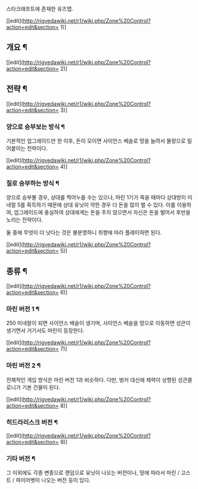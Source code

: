 스타크래프트에 존재한 유즈맵.

[[edit](http://rigvedawiki.net/r1/wiki.php/Zone%20Control?action=edit&section=
1)]

## 개요 ¶

[[edit](http://rigvedawiki.net/r1/wiki.php/Zone%20Control?action=edit&section=
2)]

## 전략 ¶

[[edit](http://rigvedawiki.net/r1/wiki.php/Zone%20Control?action=edit&section=
3)]

### 양으로 승부보는 방식 ¶

기본적인 업그레이드만 한 이후, 돈이 모이면 사이언스 베슬로 땅을 늘려서 물량으로 밀어붙이는 전략이다.

[[edit](http://rigvedawiki.net/r1/wiki.php/Zone%20Control?action=edit&section=
4)]

### 질로 승부하는 방식 ¶

양으로 승부볼 경우, 상대를 찍어누를 수는 있으나, 마린 1기가 죽을 때마다 상대방이 미네랄 5를 획득하기 때문에 상대 유닛이 약한 경우 더
돈을 많이 벌 수 있다. 이를 이용하여, 업그레이드에 충실하여 상대에게는 돈을 주지 않으면서 자신은 돈을 벌어서 후반을 노리는 전략이다.

  

둘 중에 무엇이 더 낫다는 것은 불분명하니 취향에 따라 플레이하면 된다.

[[edit](http://rigvedawiki.net/r1/wiki.php/Zone%20Control?action=edit&section=
5)]

## 종류 ¶

[[edit](http://rigvedawiki.net/r1/wiki.php/Zone%20Control?action=edit&section=
6)]

### 마린 버전 1 ¶

  

250 미네랄이 되면 사이언스 베슬이 생기며, 사이언스 베슬을 땅으로 이동하면 성큰이 생기면서 거기서도 마린이 등장한다.

[[edit](http://rigvedawiki.net/r1/wiki.php/Zone%20Control?action=edit&section=
7)]

### 마린 버전 2 ¶

  

전체적인 게임 방식은 마린 버전 1과 비슷하다. 다만, 벙커 대신에 체력이 상향된 성큰콜로니가 기본 건물이 된다.

[[edit](http://rigvedawiki.net/r1/wiki.php/Zone%20Control?action=edit&section=
8)]

### 히드라리스크 버전 ¶

  

[[edit](http://rigvedawiki.net/r1/wiki.php/Zone%20Control?action=edit&section=
9)]

### 기타 버전 ¶

  

그 이외에도 각종 변종으로 랜덤으로 유닛이 나오는 버전이나, 땅에 따라서 마린 / 고스트 / 파이어벳이 나오는 버전 등이 있다.

